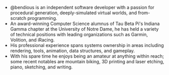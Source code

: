 - @bendious is an independent software developer with a passion for procedural generation, deeply-simulated virtual worlds, and from-scratch programming.
- An award-winning Computer Science alumnus of Tau Beta Pi's Indiana Gamma chapter at the University of Notre Dame, he has held a variety of technical positions with leading organizations such as Garmin, Volition, and iRacing.
- His professional experience spans systems ownership in areas including rendering, tools, animation, data structures, and gameplay.
- With his spare time he enjoys being an amateur at anything within reach; some recent notables are mountain biking, 3D printing and laser etching, piano, sketching, and writing.
